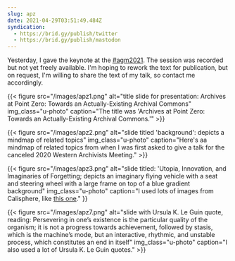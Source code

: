 ```yaml
---
slug: apz
date: 2021-04-29T03:51:49.484Z
syndication:
  - https://brid.gy/publish/twitter
  - https://brid.gy/publish/mastodon
---
```

Yesterday, I gave the keynote at the [<abbr title="Society of California Archivists 2021 Annual General Meeting">#agm2021</abbr>](https://www.calarchivists.org/AGM-2021-Sessions-Descriptions#plenary). The session was recorded but not yet freely available. I'm hoping to rework the text for publication, but on request, I'm willing to share the text of my talk, so contact me accordingly.

{{< figure src="/images/apz1.png" alt="title slide for presentation: Archives at Point Zero: Towards an Actually-Existing Archival Commons" img_class="u-photo" caption="The title was 'Archives at Point Zero: Towards an Actually-Existing Archival Commons.'" >}}

{{< figure src="/images/apz2.png" alt="slide titled 'background': depicts a mindmap of related topics" img_class="u-photo" caption="Here's aa mindmap of related topics from when I was first asked to give a talk for the canceled 2020 Western Archivists Meeting." >}}

{{< figure src="/images/apz3.png" alt="slide titled: 'Utopia, Innovation, and Imaginaries of Forgetting; depicts an imaginary flying vehicle with a seat and steering wheel with a large frame on top of a blue gradient background" img_class="u-photo" caption="I used lots of images from Calisphere, like <a href="https://calisphere.org/item/b77535d1199cab8d297960b1690731f4/">this one</a>." }}

{{< figure src="/images/apz7.png" alt="slide with Ursula K. Le Guin quote, reading: Persevering in one’s existence is the particular quality of the organism; it is not a progress towards achievement, followed by stasis, which is the machine’s mode, but an interactive, rhythmic, and unstable process, which constitutes an end in itself" img_class="u-photo" caption="I also used a lot of Ursula K. Le Guin quotes." >}}
